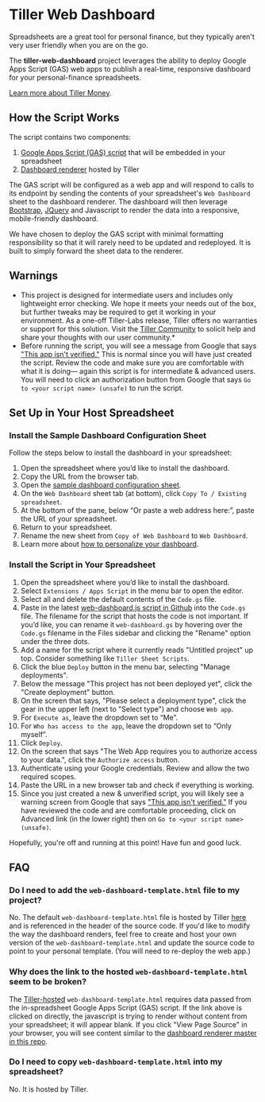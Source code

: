 # Tiller Web Dashboard
Spreadsheets are a great tool for personal finance, but they typically aren't very user friendly when you are on the go. 

The **tiller-web-dashboard** project leverages the ability to deploy Google Apps Script (GAS) web apps to publish a real-time, responsive dashboard for your personal-finance spreadsheets.

[Learn more about Tiller Money](https://www.tillerhq.com/how-tiller-works/).

## How the Script Works

The script contains two components:
1. [Google Apps Script (GAS) script](https://github.com/scoover/tiller-web-dashboard/blob/master/web-dashboard.js) that will be embedded in your spreadsheet
2. [Dashboard renderer](https://storage.googleapis.com/assets.templates.tillermoney.com/tillerLabs/html/web-dashboard-template.html) hosted by Tiller

The GAS script will be configured as a web app and will respond to calls to its endpoint by sending the contents of your spreadsheet's `Web Dashboard` sheet to the dashboard renderer. The dashboard will then leverage [Bootstrap](https://getbootstrap.com/), [JQuery](https://jquery.com/) and Javascript to render the data into a responsive, mobile-friendly dashboard.

We have chosen to deploy the GAS script with minimal formatting responsibility so that it will rarely need to be updated and redeployed. It is built to simply forward the sheet data to the renderer.

## Warnings
- This project is designed for intermediate users and includes only lightweight error checking. We hope it meets your needs out of the box, but further tweaks may be required to get it working in your environment. As a one-off Tiller-Labs release, Tiller offers no warranties or support for this solution. Visit the [Tiller Community](https://community.tillerhq.com/) to solicit help and share your thoughts with our user community.*
- Before running the script, you will see a message from Google that says ["This app isn't verified."](https://support.google.com/cloud/answer/7454865) This is normal since you will have just created the script. Review the code and make sure you are comfortable with what it is doing— again this script is for intermediate & advanced users. You will need to click an authorization button from Google that says `Go to <your script name> (unsafe)` to run the script.

## Set Up in Your Host Spreadsheet

### Install the Sample Dashboard Configuration Sheet
Follow the steps below to install the dashboard in your spreadsheet:
1. Open the spreadsheet where you’d like to install the dashboard.
2. Copy the URL from the browser tab.
3. Open the [sample dashboard configuration sheet](https://docs.google.com/spreadsheets/d/1Tub5NMKUTU7Q6_SCtqITdsvd3yfgUb6_-CiGa6W_TGU/).
4. On the `Web Dashboard` sheet tab (at bottom), click `Copy To / Existing spreadsheet`.
5. At the bottom of the pane, below “Or paste a web address here:”, paste the URL of your spreadsheet.
6. Return to your spreadsheet.
7. Rename the new sheet from `Copy of Web Dashboard` to `Web Dashboard`.
8. Learn more about [how to personalize your dashboard](https://community.tillerhq.com/t/mobile-friendly-on-the-go-dashboard-script/2548).

### Install the Script in Your Spreadsheet
1. Open the spreadsheet where you’d like to install the dashboard.
2. Select `Extensions / Apps Script` in the menu bar to open the editor.
3. Select all and delete the default contents of the `Code.gs` file.
4. Paste in the latest [web-dashboard.js script in Github](https://raw.githubusercontent.com/scoover/tiller-web-dashboard/master/web-dashboard.js) into the `Code.gs` file. The filename for the script that hosts the code is not important. If you’d like, you can rename it `web-dashboard.gs` by hovering over the `Code.gs` filename in the Files sidebar and clicking the "Rename" option under the three dots.
5. Add a name for the script where it currently reads "Untitled project" up top. Consider something like `Tiller Sheet Scripts`.
6. Click the blue `Deploy` button in the menu bar, selecting "Manage deployments".
7. Below the message "This project has not been deployed yet", click the "Create deployment" button.
8. On the screen that says, "Please select a deployment type", click the gear in the upper left (next to "Select type") and choose `Web app`.
9. For `Execute as`, leave the dropdown set to “Me”.
10. For `Who has access to the app`, leave the dropdown set to “Only myself”.
11. Click `Deploy`.
12. On the screen that says "The Web App requires you to authorize access to your data.", click the `Authorize access` button.
13. Authenticate using your Google credentials. Review and allow the two required scopes.
14. Paste the URL in a new browser tab and check if everything is working.
15. Since you just created a new & unverified script, you will likely see a warning screen from Google that says ["This app isn't verified."](https://support.google.com/cloud/answer/7454865) If you have reviewed the code and are comfortable proceeding, click on Advanced link (in the lower right) then on `Go to <your script name> (unsafe)`.

Hopefully, you're off and running at this point! Have fun and good luck.

## FAQ

### Do I need to add the `web-dashboard-template.html` file to my project?
No. The default `web-dashboard-template.html` file is hosted by Tiller [here](https://storage.googleapis.com/assets.templates.tillermoney.com/tillerLabs/html/web-dashboard-template.html) and is referenced in the header of the source code. If you'd like to modify the way the dashboard renders, feel free to create and host your own version of the `web-dashboard-template.html` and update the source code to point to your personal template. (You will need to re-deploy the web app.)

### Why does the link to the hosted `web-dashboard-template.html` seem to be broken?
The [Tiller-hosted](https://storage.googleapis.com/assets.templates.tillermoney.com/tillerLabs/html/web-dashboard-template.html) `web-dashboard-template.html` requires data passed from the in-spreadsheet Google Apps Script (GAS) script. If the link above is clicked on directly, the javascript is trying to render without content from your spreadsheet; it will appear blank. If you click "View Page Source" in your browser, you will see content similar to the [dashboard renderer master in this repo](https://github.com/scoover/tiller-web-dashboard/blob/master/web-dashboard-template.html).

### Do I need to copy `web-dashboard-template.html` into my spreadsheet?
No. It is hosted by Tiller.
